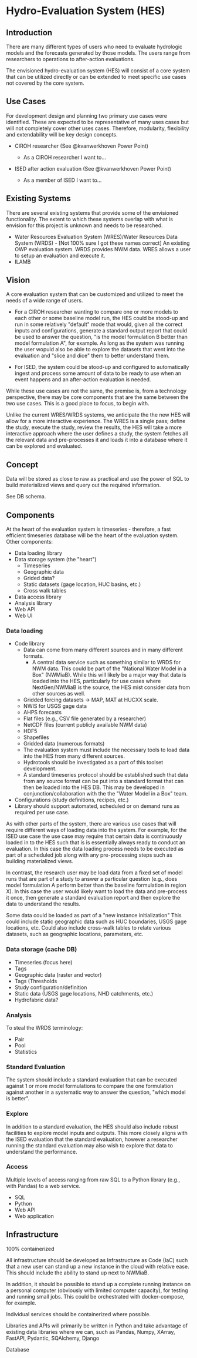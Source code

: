 # Hydro-Evaluation System (HES)

## Introduction
There are many different types of users who need to evaluate hydrologic models and the forecasts generated by those models. The users range from researchers to operations to after-action evaluations. 

The envisioned hydro-evaluation system (HES) will consist of a core system that can be utilized directly or can be extended to meet specific use cases not covered by the core system.

## Use Cases
For development design and planning two primary use cases were identified.  These are expected to be representative of many uses cases but will not completely cover other uses cases.  Therefore, modularity, flexibility and extendability will be key design concepts.

* CIROH researcher (See @kvanwerkhoven Power Point)
    * As a CIROH researcher I want to...

* ISED after action evaluation (See @kvanwerkhoven Power Point)
    * As a member of ISED I want to...

## Existing Systems
There are several existing systems that provide some of the envisioned functionality.  The extent to which these systems overlap with what is envision for this project is unknown and needs to be researched.

* Water Resources Evaluation System (WRES)/Water Resources Data System (WRDS) - [Not 100% sure I got these names correct] An existing OWP evaluation system.  WRDS provides NWM data.  WRES allows a user to setup an evaluation and execute it.
* ILAMB

## Vision
A core evaluation system that can be customized and utilized to meet the needs of a wide range of users.

* For a CIROH researcher wanting to compare one or more models to each other or some baseline model run, the HES could be stood-up and run in some relatively "default" mode that would, given all the correct inputs and configurations, generate a standard output report that could be used to answer the question, "is the model formulation B better than model formulation A", for example.  As long as the system was running the user wopuld also be able to explore the datasets that went into the evaluation and "slice and dice" them to better understand them.

* For ISED, the system could be stood-up and configured to automatically ingest and process some amount of data to be ready to use when an event happens and an after-action evaluation is needed.

While these use cases are not the same, the premise is, from a technology perspective, there may be core components that are the same between the two use cases.  This is a good place to focus, to begin with.

Unlike the current WRES/WRDS systems, we anticipate the the new HES will allow for a more interactive experience.  The WRES is a single pass; define the study, execute the study, review the results, the HES will take a more interactive approach where the user defines a study, the system fetches all the relevant data and pre-processes it and loads it into a database where it can be explored and evaluated.

## Concept
Data will be stored as close to raw as practical and use the power of SQL to build materialized views and query out the required information.

See DB schema.
## Components
At the heart of the evaluation system is timeseries - therefore, a fast efficient timeseries database will be the heart of the evaluation system.  
Other components:

* Data loading library
* Data storage system (the "heart")
    * Timeseries
    * Geographic data
    * Grided data?
    * Static datasets (gage location, HUC basins, etc.)
    * Cross walk tables
* Data access library
* Analysis library
* Web API
* Web UI

### Data loading
* Code library
    * Data can come from many different sources and in many different formats.
        * A central data service such as something similar to WRDS for NWM data.  This could be part of the "National Water Model in a Box" (NWMiaB).  While this will likely be a major way that data is loaded into the HES, particularly for use cases where NextGen/NWMiaB is the source, the HES mist consider data from other sources as well.
    * Gridded forcing datasets -> MAP, MAT at HUCXX scale.
    * NWIS for USGS gage data
    * AHPS forecasts
    * Flat files (e.g., CSV file generated by a researcher)
    * NetCDF files (current publicly available NWM data)
    * HDF5
    * Shapefiles
    * Gridded data (numerous formats)
    * The evaluation system must include the necessary tools to load data into the HES from many different sources.
    * Hydrotools should be investigated as a part of this toolset development.
    * A standard timeseries protocol should be established such that data from any source format can be put into a standard format that can then be loaded into the HES DB.  This may be developed in conjunction/collaboration with the the "Water Model in a Box" team.
* Configurations (study definitions, recipes, etc.)
* Library should support automated, scheduled or on demand runs as required per use case.

As with other parts of the system, there are various use cases that will require different ways of loading data into the system.  For example, for the ISED use case the use case may require that certain data is continuously loaded in to the HES such that is is essentially always ready to conduct an evaluation.  In this case the data loading process needs to be executed as part of a scheduled job along with any pre-processing steps such as building materialized views.

In contrast, the research user may be load data from a fixed set of model runs that are part of a study to answer a particular question (e.g., does model formulation A perform better than the baseline formulation in region X).  In this case the user would likely want to load the data and pre-process it once, then generate a standard evaluation report and then explore the data to understand the results.

Some data could be loaded as part of a "new instance initialization"  This could include static geographic data such as HUC boundaries, USGS gage locations, etc.  Could also include cross-walk tables to relate various datasets, such as geographic locations, parameters, etc.

### Data storage (cache DB)
* Timeseries (focus here)
* Tags
* Geographic data (raster and vector)
* Tags (Thresholds
* Study configuration/definition
* Static data (USGS gage locations, NHD catchments, etc.)
* Hydrofabric data?

### Analysis
To steal the WRDS terminology:
* Pair
* Pool
* Statistics

### Standard Evaluation
The system should include a standard evaluation that can be executed against 1 or more model formulations to compare the one formulation against another in a systematic way to answer the question, "which model is better".

### Explore
In addition to a standard evaluation, the HES should also include robust facilities to explore model inputs and outputs.  This more closely aligns with the ISED evaluation that the standard evaluation, however a researcher running the standard evaluation may also wish to explore that data to understand the performance.

### Access
Multiple levels of access ranging from raw SQL to a Python library (e.g., with Pandas) to a web service.
* SQL
* Python
* Web API
* Web application

## Infrastructure
100% containerized

All infrastructure should be developed as Infrastructure as Code (IaC) such that a new user can stand up a new instance in the cloud with relative ease.  This should include the ability to stand up next to NWMiaB.

In addition, it should be possible to stand up a complete running instance on a personal computer (obviously with limited computer capacity), for testing and running small jobs.  This could be orchestrated with docker-compose, for example.

Individual services should be containerized where possible.

Libraries and APIs will primarily be written in Python and take advantage of existing data libraries where we can, such as Pandas, Numpy, XArray, FastAPI, Pydantic, SQAlchemy, Django 

Database